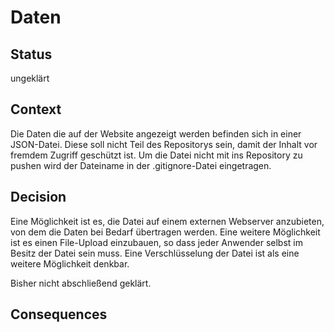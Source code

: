 # Daten

## Status

ungeklärt

## Context

Die Daten die auf der Website angezeigt werden befinden sich in einer JSON-Datei. Diese soll nicht Teil des Repositorys sein, damit der Inhalt vor fremdem Zugriff geschützt ist.
Um die Datei nicht mit ins Repository zu pushen wird der Dateiname in der .gitignore-Datei eingetragen.



## Decision

Eine Möglichkeit ist es, die Datei auf einem externen Webserver anzubieten, von dem die Daten bei Bedarf übertragen werden.
Eine weitere Möglichkeit ist es einen File-Upload einzubauen, so dass jeder Anwender selbst im Besitz der Datei sein muss.
Eine Verschlüsselung der Datei ist als eine weitere Möglichkeit denkbar.

Bisher nicht abschließend geklärt.

## Consequences

